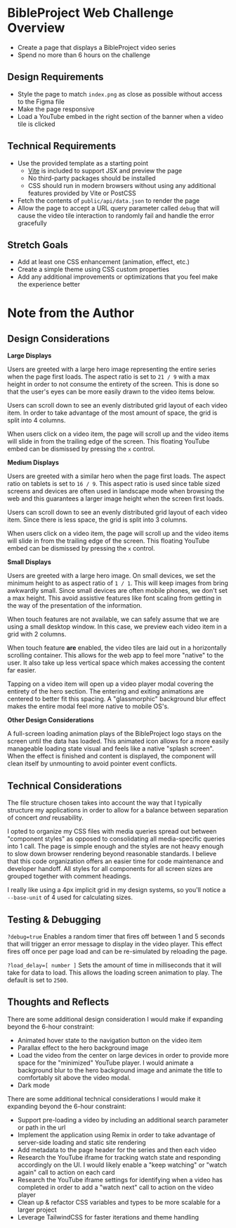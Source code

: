 # BibleProject Web Challenge Overview

- Create a page that displays a BibleProject video series
- Spend no more than 6 hours on the challenge

## Design Requirements

- Style the page to match `index.png` as close as possible without access to the Figma file
- Make the page responsive
- Load a YouTube embed in the right section of the banner when a video tile is clicked

## Technical Requirements

- Use the provided template as a starting point
  - [Vite](https://vitejs.dev/) is included to support JSX and preview the page
  - No third-party packages should be installed
  - CSS should run in modern browsers without using any additional features provided by Vite or PostCSS
- Fetch the contents of `public/api/data.json` to render the page
- Allow the page to accept a URL query parameter called `debug` that will cause the video tile interaction to randomly fail and handle the error gracefully

## Stretch Goals

- Add at least one CSS enhancement (animation, effect, etc.)
- Create a simple theme using CSS custom properties
- Add any additional improvements or optimizations that you feel make the experience better

# Note from the Author

## Design Considerations

**Large Displays**

Users are greeted with a large hero image representing the entire series when the page first loads. The aspect ratio is set to `21 / 9` with a max height in order to not consume the entirety of the screen. This is done so that the user's eyes can be more easily drawn to the video items below.

Users can scroll down to see an evenly distributed grid layout of each video item. In order to take advantage of the most amount of space, the grid is split into 4 columns.

When users click on a video item, the page will scroll up and the video items will slide in from the trailing edge of the screen. This floating YouTube embed can be dismissed by pressing the `x` control.

**Medium Displays**

Users are greeted with a similar hero when the page first loads. The aspect ratio on tablets is set to `16 / 9`. This aspect ratio is used since table sized screens and devices are often used in landscape mode when browsing the web and this guarantees a larger image height when the screen first loads.

Users can scroll down to see an evenly distributed grid layout of each video item. Since there is less space, the grid is split into 3 columns.

When users click on a video item, the page will scroll up and the video items will slide in from the trailing edge of the screen. This floating YouTube embed can be dismissed by pressing the `x` control.

**Small Displays**

Users are greeted with a large hero image. On small devices, we set the minimum height to as aspect ratio of `1 / 1`. This will keep images from bring awkwardly small. Since small devices are often mobile phones, we don't set a max height. This avoid assistive features like font scaling from getting in the way of the presentation of the information.

When touch features are not available, we can safely assume that we are using a small desktop window. In this case, we preview each video item in a grid with 2 columns.

When touch feature **are** enabled, the video tiles are laid out in a horizontally scrolling container. This allows for the web app to feel more "native" to the user. It also take up less vertical space which makes accessing the content far easier.

Tapping on a video item will open up a video player modal covering the entirety of the hero section. The entering and exiting animations are centered to better fit this spacing. A "glassmorphic" background blur effect makes the entire modal feel more native to mobile OS's.

**Other Design Considerations**

A full-screen loading animation plays of the BibleProject logo stays on the screen until the data has loaded. This animated icon allows for a more easily manageable loading state visual and feels like a native "splash screen". When the effect is finished and content is displayed, the component will clean itself by unmounting to avoid pointer event conflicts.

## Technical Considerations

The file structure chosen takes into account the way that I typically structure my applications in order to allow for a balance between separation of concert _and_ reusability.

I opted to organize my CSS files with media queries spread out between "component styles" as opposed to consolidating all media-specific queries into 1 call. The page is simple enough and the styles are not heavy enough to slow down browser rendering beyond reasonable standards. I believe that this code organization offers an easier time for code maintenance and developer handoff. All styles for all components for all screen sizes are grouped together with comment headings.

I really like using a 4px implicit grid in my design systems, so you'll notice a `--base-unit` of 4 used for calculating sizes.

## Testing & Debugging

`?debug=true` Enables a random timer that fires off between 1 and 5 seconds that will trigger an error message to display in the video player. This effect fires off once per page load and can be re-simulated by reloading the page.

`?load_delay=[ number ]` Sets the amount of time in milliseconds that it will take for data to load. This allows the loading screen animation to play. The default is set to `2500`.

## Thoughts and Reflects

There are some additional design consideration I would make if expanding beyond the 6-hour constraint:

- Animated hover state to the navigation button on the video item
- Parallax effect to the hero background image
- Load the video from the center on large devices in order to provide more space for the "minimized" YouTube player. I would animate a background blur to the hero background image and animate the title to comfortably sit above the video modal.
- Dark mode

There are some additional technical considerations I would make it expanding beyond the 6-hour constraint:

- Support pre-loading a video by including an additional search parameter or path in the url
- Implement the application using Remix in order to take advantage of server-side loading and static site rendering
- Add metadata to the page header for the series and then each video
- Research the YouTube iframe for tracking watch state and responding accordingly on the UI. I would likely enable a "keep watching" or "watch again" call to action on each card
- Research the YouTube iframe settings for identifying when a video has completed in order to add a "watch next" call to action on the video player
- Clean up & refactor CSS variables and types to be more scalable for a larger project
- Leverage TailwindCSS for faster iterations and theme handling
